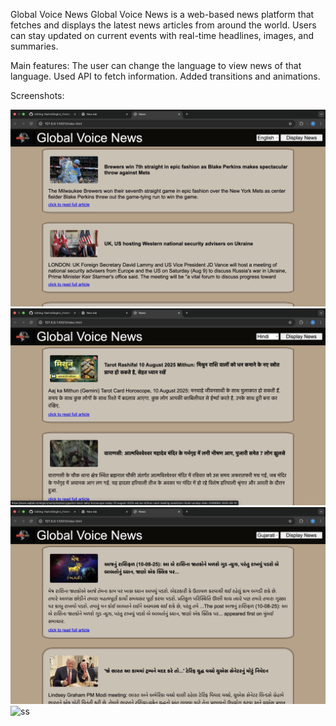 Global Voice News
Global Voice News is a web-based news platform that fetches and displays the latest news articles from around the world. Users can stay updated on current events with real-time headlines, images, and summaries. 

Main features:
The user can change the language to view news of that language.
Used API to fetch information. 
Added transitions and animations. 

Screenshots: 

![ss](screenshots/task3ss1.png)
![ss](screenshots/task3ss2.png)
![ss](screenshots/task3ss3.png)
![ss](screenshots/task3ss4.png)
